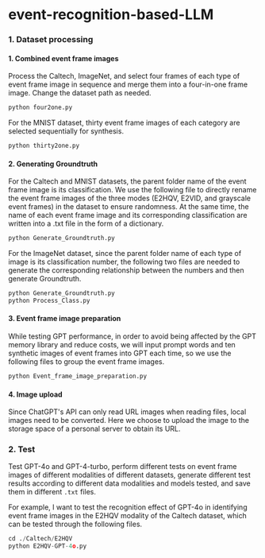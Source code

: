 # event-recognition-based-LLM

### 1. Dataset processing

#### 1. Combined event frame images

Process the Caltech, ImageNet, and select four frames of each type of event frame image in sequence and merge them into a four-in-one frame image. Change the dataset path as needed.

```python
python four2one.py
```

For the MNIST dataset, thirty event frame images of each category are selected sequentially for synthesis.

```python
python thirty2one.py
```

#### 2. Generating Groundtruth

For the Caltech and MNIST datasets, the parent folder name of the event frame image is its classification. We use the following file to directly rename the event frame images of the three modes (E2HQV, E2VID, and grayscale event frames) in the dataset to ensure randomness. At the same time, the name of each event frame image and its corresponding classification are written into a .txt file in the form of a dictionary.

```python
python Generate_Groundtruth.py
```

For the ImageNet dataset, since the parent folder name of each type of image is its classification number, the following two files are needed to generate the corresponding relationship between the numbers and then generate Groundtruth.

```python
python Generate_Groundtruth.py
python Process_Class.py
```

#### 3. Event frame image preparation

While testing GPT performance, in order to avoid being affected by the GPT memory library and reduce costs, we will input prompt words and ten synthetic images of event frames into GPT each time, so we use the following files to group the event frame images.

```python
python Event_frame_image_preparation.py
```

#### 4. Image upload

Since ChatGPT's API can only read URL images when reading files, local images need to be converted. Here we choose to upload the image to the storage space of a personal server to obtain its URL.

### 2. Test

Test GPT-4o and GPT-4-turbo, perform different tests on event frame images of different modalities of different datasets, generate different test results according to different data modalities and models tested, and save them in different `.txt` files.

For example, I want to test the recognition effect of GPT-4o in identifying event frame images in the E2HQV modality of the Caltech dataset, which can be tested through the following files.

```python
cd ./Caltech/E2HQV
python E2HQV-GPT-4o.py
```

